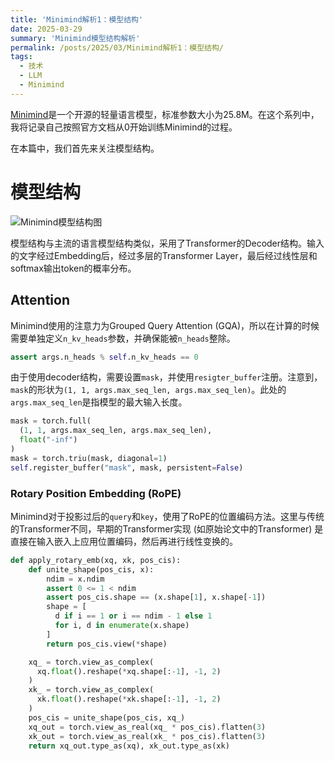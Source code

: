 ```yaml
---
title: 'Minimind解析1：模型结构'
date: 2025-03-29
summary: 'Minimind模型结构解析'
permalink: /posts/2025/03/Minimind解析1：模型结构/
tags:
  - 技术
  - LLM
  - Minimind
---
```


[Minimind](https://github.com/jingyaogong/minimind)是一个开源的轻量语言模型，标准参数大小为25.8M。在这个系列中，我将记录自己按照官方文档从0开始训练Minimind的过程。

在本篇中，我们首先来关注模型结构。

# 模型结构

![Minimind模型结构图](https://github.com/jingyaogong/minimind/raw/master/images/LLM-structure.png)

模型结构与主流的语言模型结构类似，采用了Transformer的Decoder结构。输入的文字经过Embedding后，经过多层的Transformer Layer，最后经过线性层和softmax输出token的概率分布。

## Attention
Minimind使用的注意力为Grouped Query Attention (GQA)，所以在计算的时候需要单独定义`n_kv_heads`参数，并确保能被`n_heads`整除。

```python
assert args.n_heads % self.n_kv_heads == 0
```

由于使用decoder结构，需要设置`mask`，并使用`resigter_buffer`注册。注意到，`mask`的形状为`(1, 1, args.max_seq_len, args.max_seq_len)`。此处的`args.max_seq_len`是指模型的最大输入长度。

```python
mask = torch.full(
  (1, 1, args.max_seq_len, args.max_seq_len), 
  float("-inf")
)
mask = torch.triu(mask, diagonal=1)
self.register_buffer("mask", mask, persistent=False)
```

### Rotary Position Embedding (RoPE)

Minimind对于投影过后的`query`和`key`，使用了RoPE的位置编码方法。这里与传统的Transformer不同，早期的Transformer实现 (如原始论文中的Transformer) 是直接在输入嵌入上应用位置编码，然后再进行线性变换的。

```python
def apply_rotary_emb(xq, xk, pos_cis):
    def unite_shape(pos_cis, x):
        ndim = x.ndim
        assert 0 <= 1 < ndim
        assert pos_cis.shape == (x.shape[1], x.shape[-1])
        shape = [
          d if i == 1 or i == ndim - 1 else 1 
          for i, d in enumerate(x.shape)
        ]
        return pos_cis.view(*shape)

    xq_ = torch.view_as_complex(
      xq.float().reshape(*xq.shape[:-1], -1, 2)
    )
    xk_ = torch.view_as_complex(
      xk.float().reshape(*xk.shape[:-1], -1, 2)
    )
    pos_cis = unite_shape(pos_cis, xq_)
    xq_out = torch.view_as_real(xq_ * pos_cis).flatten(3)
    xk_out = torch.view_as_real(xk_ * pos_cis).flatten(3)
    return xq_out.type_as(xq), xk_out.type_as(xk)
```